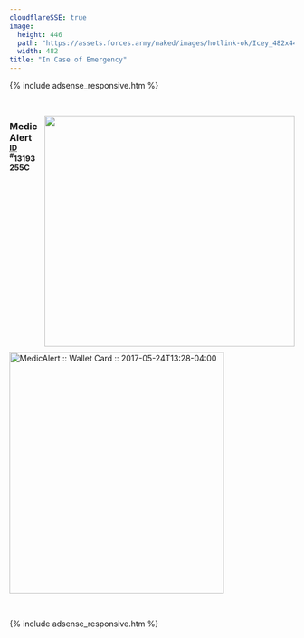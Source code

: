 ```yaml
---
cloudflareSSE: true
image:
  height: 446
  path: "https://assets.forces.army/naked/images/hotlink-ok/Icey_482x446.png"
  width: 482
title: "In Case of Emergency"
---
```


{% include adsense_responsive.htm %}
<p>
  &nbsp;
</p>
<img alt="" height="409" src="{{ site.uri.assets }}/naked/images/Icey_442x409.png" style="border: 0px; float: right; margin-bottom: 10px; margin-left: 10px;"
  width="442" />
<h3 id="medicalert">
  MedicAlert&nbsp; <sup><abbr title="Identification">ID</abbr> <sup>#</sup>13193255C</sup>
</h3>
<p>
  <a href="{{ site.uri.assets }}/naked/images/MedicAlert_2017-05-24_13-28_684x771.png" rel="me" target="_blank"
    title="MedicAlert :: Wallet Card :: 2017-05-24T13:28-04:00"><img alt="MedicAlert :: Wallet Card :: 2017-05-24T13:28-04:00" height="427"
    src="{{ site.uri.assets }}/naked/images/MedicAlert_2017-05-24_13-28_379x427.png" style="border: 0px;" width="379" /></a>
</p>
<p>
  &nbsp;
</p>
{% include adsense_responsive.htm %}
